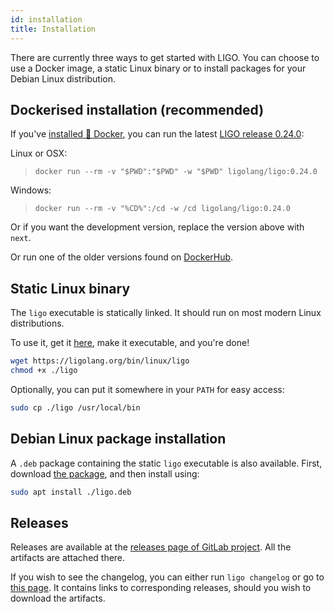 ```yaml
---
id: installation
title: Installation
---
```


There are currently three ways to get started with LIGO. You can choose to use a Docker image, a static Linux binary or to install packages for your Debian Linux distribution.

## Dockerised installation (recommended)
If you've [installed 🐳 Docker](https://docs.docker.com/install/), you can run the latest [LIGO release 0.24.0](./changelog.md):

Linux or OSX:
> `docker run --rm -v "$PWD":"$PWD" -w "$PWD" ligolang/ligo:0.24.0`

Windows:
> `docker run --rm -v "%CD%":/cd -w /cd ligolang/ligo:0.24.0`

Or if you want the development version, replace the version above with `next`.

Or run one of the older versions found on [DockerHub](https://hub.docker.com/r/ligolang/ligo/tags).

## Static Linux binary

The `ligo` executable is statically linked. It should run on most modern Linux distributions.

To use it, get it [here](https://ligolang.org/bin/linux/ligo), make it executable, and you're done!

```zsh
wget https://ligolang.org/bin/linux/ligo
chmod +x ./ligo
```

Optionally, you can put it somewhere in your `PATH` for easy access:

```zsh
sudo cp ./ligo /usr/local/bin
```

## Debian Linux package installation

A `.deb` package containing the static `ligo` executable is also available.
First, download [the package](https://ligolang.org/deb/ligo.deb), and then install using: 

```zsh
sudo apt install ./ligo.deb
```

## Releases

Releases are available at the [releases page of GitLab project](https://gitlab.com/ligolang/ligo/-/releases). All the artifacts are attached there.

If you wish to see the changelog, you can either run `ligo changelog` or go to [this page](https://ligolang.org/docs/next/intro/changelog). It contains links to corresponding releases, should you wish to download the artifacts.
